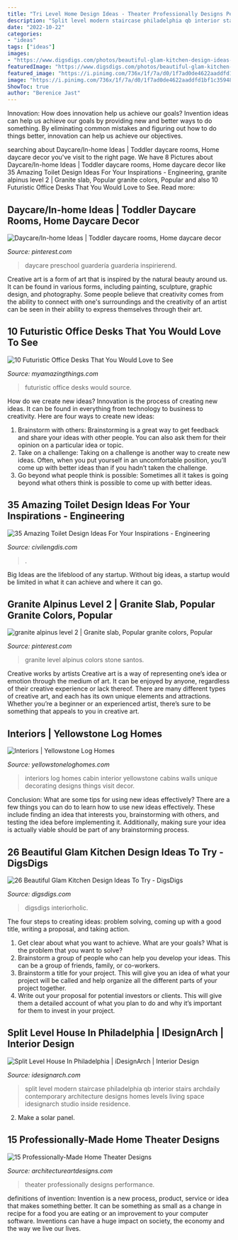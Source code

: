```yaml
---
title: "Tri Level Home Design Ideas - Theater Professionally Designs Performance"
description: "Split level modern staircase philadelphia qb interior stairs archdaily contemporary architecture designs homes levels living space idesignarch studio inside residence"
date: "2022-10-22"
categories:
- "ideas"
tags: ["ideas"]
images:
- "https://www.digsdigs.com/photos/beautiful-glam-kitchen-design-ideas-to-try-6-554x695.jpg"
featuredImage: "https://www.digsdigs.com/photos/beautiful-glam-kitchen-design-ideas-to-try-6-554x695.jpg"
featured_image: "https://i.pinimg.com/736x/1f/7a/d0/1f7ad0de4622aaddfd1bf1c3594885bd.jpg"
image: "https://i.pinimg.com/736x/1f/7a/d0/1f7ad0de4622aaddfd1bf1c3594885bd.jpg"
ShowToc: true
author: "Berenice Jast"
---
```



Innovation: How does innovation help us achieve our goals?
Invention ideas can help us achieve our goals by providing new and better ways to do something. By eliminating common mistakes and figuring out how to do things better, innovation can help us achieve our objectives.

	

		
searching about Daycare/In-home Ideas | Toddler daycare rooms, Home daycare decor you've visit to the right page. We have 8 Pictures about Daycare/In-home Ideas | Toddler daycare rooms, Home daycare decor like 35 Amazing Toilet Design Ideas For Your Inspirations - Engineering, granite alpinus level 2 | Granite slab, Popular granite colors, Popular and also 10 Futuristic Office Desks That You Would Love to See. Read more:
		
    
## Daycare/In-home Ideas | Toddler Daycare Rooms, Home Daycare Decor

<img loading=lazy src="https://i.pinimg.com/736x/53/a5/17/53a51744403a6ab8ea90a8b259f13449.jpg" onerror="this.onerror=null;this.src='https://tse3.mm.bing.net/th?id=OIP.CRPBCk4_vDFLoHx-nsD5YAHaJ3&amp;pid=15.1';" alt="Daycare/In-home Ideas | Toddler daycare rooms, Home daycare decor">

_Source: pinterest.com_

>daycare preschool guardería guarderia inspirierend. 

	

Creative art is a form of art that is inspired by the natural beauty around us. It can be found in various forms, including painting, sculpture, graphic design, and photography. Some people believe that creativity comes from the ability to connect with one's surroundings and the creativity of an artist can be seen in their ability to express themselves through their art.

    
## 10 Futuristic Office Desks That You Would Love To See

<img loading=lazy src="https://myamazingthings.com/wp-content/uploads/2016/11/furniture3.jpeg" onerror="this.onerror=null;this.src='https://tse3.mm.bing.net/th?id=OIP.tClk6PUuyArY7lfbT8rBjwHaHa&amp;pid=15.1';" alt="10 Futuristic Office Desks That You Would Love to See">

_Source: myamazingthings.com_

>futuristic office desks would source. 

	

How do we create new ideas?
Innovation is the process of creating new ideas. It can be found in everything from technology to business to creativity. Here are four ways to create new ideas:

1. Brainstorm with others: Brainstorming is a great way to get feedback and share your ideas with other people. You can also ask them for their opinion on a particular idea or topic.
2. Take on a challenge: Taking on a challenge is another way to create new ideas. Often, when you put yourself in an uncomfortable position, you’ll come up with better ideas than if you hadn’t taken the challenge.
3. Go beyond what people think is possible: Sometimes all it takes is going beyond what others think is possible to come up with better ideas.

    
## 35 Amazing Toilet Design Ideas For Your Inspirations - Engineering

<img loading=lazy src="https://civilengdis.com/wp-content/uploads/2020/12/file1441023937-800x1066.jpg" onerror="this.onerror=null;this.src='https://tse4.mm.bing.net/th?id=OIP.ICXDN46UdQm96_YS02EHVQHaJ3&amp;pid=15.1';" alt="35 Amazing Toilet Design Ideas For Your Inspirations - Engineering">

_Source: civilengdis.com_

>. 

	

Big Ideas are the lifeblood of any startup. Without big ideas, a startup would be limited in what it can achieve and where it can go.

    
## Granite Alpinus Level 2 | Granite Slab, Popular Granite Colors, Popular

<img loading=lazy src="https://i.pinimg.com/736x/1f/7a/d0/1f7ad0de4622aaddfd1bf1c3594885bd.jpg" onerror="this.onerror=null;this.src='https://tse1.mm.bing.net/th?id=OIP.HJKZlscA4VAXHRw47rBfkgHaFj&amp;pid=15.1';" alt="granite alpinus level 2 | Granite slab, Popular granite colors, Popular">

_Source: pinterest.com_

>granite level alpinus colors stone santos. 

	

Creative works by artists
Creative art is a way of representing one’s idea or emotion through the medium of art. It can be enjoyed by anyone, regardless of their creative experience or lack thereof. There are many different types of creative art, and each has its own unique elements and attractions. Whether you’re a beginner or an experienced artist, there’s sure to be something that appeals to you in creative art.

    
## Interiors | Yellowstone Log Homes

<img loading=lazy src="https://www.yellowstoneloghomes.com/wp-content/uploads/2019/12/8L734505_2-768x1160.jpg" onerror="this.onerror=null;this.src='https://tse1.mm.bing.net/th?id=OIP.vmpDd3WQbDgFx2mGqllY2AHaLL&amp;pid=15.1';" alt="Interiors | Yellowstone Log Homes">

_Source: yellowstoneloghomes.com_

>interiors log homes cabin interior yellowstone cabins walls unique decorating designs things visit decor. 

	

Conclusion: What are some tips for using new ideas effectively?
There are a few things you can do to learn how to use new ideas effectively. These include finding an idea that interests you, brainstorming with others, and testing the idea before implementing it. Additionally, making sure your idea is actually viable should be part of any brainstorming process.

    
## 26 Beautiful Glam Kitchen Design Ideas To Try - DigsDigs

<img loading=lazy src="https://www.digsdigs.com/photos/beautiful-glam-kitchen-design-ideas-to-try-6-554x695.jpg" onerror="this.onerror=null;this.src='https://tse4.mm.bing.net/th?id=OIP.T3Q84Lret_qH-evfg1zDQAHaJS&amp;pid=15.1';" alt="26 Beautiful Glam Kitchen Design Ideas To Try - DigsDigs">

_Source: digsdigs.com_

>digsdigs interiorholic. 

	

The four steps to creating ideas: problem solving, coming up with a good title, writing a proposal, and taking action.
1. Get clear about what you want to achieve. What are your goals? What is the problem that you want to solve? 
2. Brainstorm a group of people who can help you develop your ideas. This can be a group of friends, family, or co-workers. 
3. Brainstorm a title for your project. This will give you an idea of what your project will be called and help organize all the different parts of your project together. 
4. Write out your proposal for potential investors or clients. This will give them a detailed account of what you plan to do and why it’s important for them to invest in your project.

    
## Split Level House In Philadelphia | IDesignArch | Interior Design

<img loading=lazy src="https://www.idesignarch.com/wp-content/uploads/Split-Level-House_9.jpg" onerror="this.onerror=null;this.src='https://tse4.mm.bing.net/th?id=OIP.hosxgpO3cxOY8AN4FRjYLAHaJ4&amp;pid=15.1';" alt="Split Level House In Philadelphia | iDesignArch | Interior Design">

_Source: idesignarch.com_

>split level modern staircase philadelphia qb interior stairs archdaily contemporary architecture designs homes levels living space idesignarch studio inside residence. 

	

2. Make a solar panel.

    
## 15 Professionally-Made Home Theater Designs

<img loading=lazy src="https://www.architectureartdesigns.com/wp-content/uploads/2014/08/15-Professionally-Made-Home-Theater-Designs-12-630x504.jpg" onerror="this.onerror=null;this.src='https://tse3.mm.bing.net/th?id=OIP.3dQIh_DQQpDUEOXlLxA46wHaF7&amp;pid=15.1';" alt="15 Professionally-Made Home Theater Designs">

_Source: architectureartdesigns.com_

>theater professionally designs performance. 

	

definitions of invention:
Invention is a new process, product, service or idea that makes something better. It can be something as small as a change in recipe for a food you are eating or an improvement to your computer software. Inventions can have a huge impact on society, the economy and the way we live our lives.

